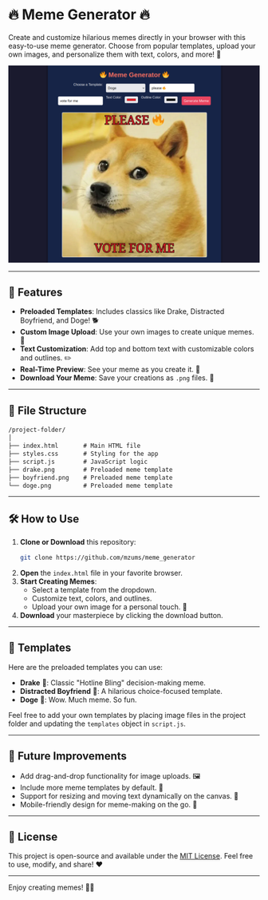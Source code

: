 # 🔥 Meme Generator 🔥

Create and customize hilarious memes directly in your browser with this easy-to-use meme generator. Choose from popular templates, upload your own images, and personalize them with text, colors, and more! 🎨

![alt text](image.png)

---

## 🚀 Features

- **Preloaded Templates**: Includes classics like Drake, Distracted Boyfriend, and Doge! 🐕
- **Custom Image Upload**: Use your own images to create unique memes. 📸
- **Text Customization**: Add top and bottom text with customizable colors and outlines. ✏️
- **Real-Time Preview**: See your meme as you create it. 👀
- **Download Your Meme**: Save your creations as `.png` files. 💾

---

## 📂 File Structure

```
/project-folder/
│
├── index.html       # Main HTML file
├── styles.css       # Styling for the app
├── script.js        # JavaScript logic
├── drake.png        # Preloaded meme template
├── boyfriend.png    # Preloaded meme template
└── doge.png         # Preloaded meme template
```

---

## 🛠️ How to Use

1. **Clone or Download** this repository:
   ```bash
   git clone https://github.com/mzums/meme_generator
   ```
2. **Open** the `index.html` file in your favorite browser.
3. **Start Creating Memes**:
   - Select a template from the dropdown.
   - Customize text, colors, and outlines.
   - Upload your own image for a personal touch. 🎉
4. **Download** your masterpiece by clicking the download button.

---

## 🌟 Templates

Here are the preloaded templates you can use:
- **Drake** 🧢: Classic "Hotline Bling" decision-making meme.
- **Distracted Boyfriend** 💑: A hilarious choice-focused template.
- **Doge** 🐶: Wow. Much meme. So fun.

Feel free to add your own templates by placing image files in the project folder and updating the `templates` object in `script.js`.

---

## 🎨 Future Improvements

- Add drag-and-drop functionality for image uploads. 🖼️
- Include more meme templates by default. 🤩
- Support for resizing and moving text dynamically on the canvas. 📐
- Mobile-friendly design for meme-making on the go. 📱

---

## 📜 License

This project is open-source and available under the [MIT License](LICENSE). Feel free to use, modify, and share! ❤️

---

Enjoy creating memes! 🚀✨